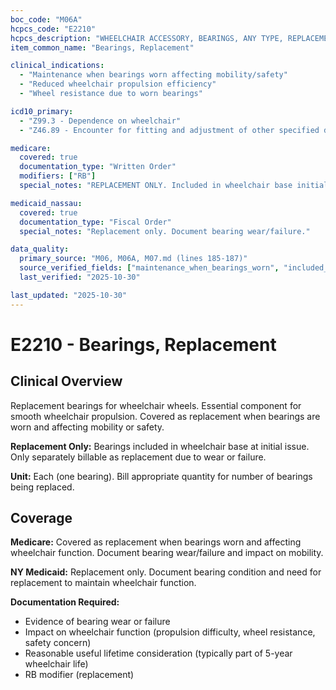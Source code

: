 ```yaml
---
boc_code: "M06A"
hcpcs_code: "E2210"
hcpcs_description: "WHEELCHAIR ACCESSORY, BEARINGS, ANY TYPE, REPLACEMENT ONLY, EACH"
item_common_name: "Bearings, Replacement"

clinical_indications:
  - "Maintenance when bearings worn affecting mobility/safety"
  - "Reduced wheelchair propulsion efficiency"
  - "Wheel resistance due to worn bearings"

icd10_primary:
  - "Z99.3 - Dependence on wheelchair"
  - "Z46.89 - Encounter for fitting and adjustment of other specified devices"

medicare:
  covered: true
  documentation_type: "Written Order"
  modifiers: ["RB"]
  special_notes: "REPLACEMENT ONLY. Included in wheelchair base initially. Separately payable as replacement. Document bearing failure/wear affecting function. RB modifier."

medicaid_nassau:
  covered: true
  documentation_type: "Fiscal Order"
  special_notes: "Replacement only. Document bearing wear/failure."

data_quality:
  primary_source: "M06, M06A, M07.md (lines 185-187)"
  source_verified_fields: ["maintenance_when_bearings_worn", "included_initially", "separately_payable_as_replacement", "rb_modifier"]
  last_verified: "2025-10-30"

last_updated: "2025-10-30"
---
```


# E2210 - Bearings, Replacement

## Clinical Overview

Replacement bearings for wheelchair wheels. Essential component for smooth wheelchair propulsion. Covered as replacement when bearings are worn and affecting mobility or safety.

**Replacement Only:** Bearings included in wheelchair base at initial issue. Only separately billable as replacement due to wear or failure.

**Unit:** Each (one bearing). Bill appropriate quantity for number of bearings being replaced.

## Coverage

**Medicare:** Covered as replacement when bearings worn and affecting wheelchair function. Document bearing wear/failure and impact on mobility.

**NY Medicaid:** Replacement only. Document bearing condition and need for replacement to maintain wheelchair function.

**Documentation Required:**
- Evidence of bearing wear or failure
- Impact on wheelchair function (propulsion difficulty, wheel resistance, safety concern)
- Reasonable useful lifetime consideration (typically part of 5-year wheelchair life)
- RB modifier (replacement)
